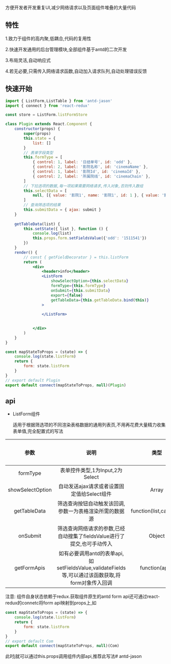 方便开发者开发重复UI,减少网络请求以及页面组件堆叠的大量代码

## 特性

1.致力于组件的高内聚,低耦合,代码的复用性

2.快速开发通用的后台管理模块,全部组件基于antd的二次开发

3.布局灵活,自动响应式

4.若无必要,只需传入网络请求函数,自动加入请求队列,自动处理错误反馈

## 快速开始

```jsx
import { ListForm,ListTable } from 'antd-jason'
import { connect } from 'react-redux'

const store = ListForm.listFormStore

class Plugin extends React.Component {
    constructor(props) {
        super(props)
        this.state = {
            list: []
        }
        // 表单字段类型
        this.formType = [
            { control: 1, label: '日结单号', id: 'odd' },
            { control: 2, label: '影院名称', id: 'cinemaName' },
            { control: 1, label: '影院Id', id: 'cinemaId' },
            { control: 2, label: '所属院线', id: 'cinemaChain' },
        ]
        // 下拉选项的数据,每一项如果需要网络请求,传入对象,否则传入数组
        this.selectData = [
            null, [{ value: '影院1', name: '影院1', id: 1 }, { value: '影院2', name: '影院2', id: 2 }], null, { ajax: service, data: {} }
        ]
        // 查询筛选项的结果
        this.submitData = { ajax: submit }
    }
 
    getTableData(list) {
        this.setState({ list }, function () {
            console.log(list)
            this.props.form.setFieldsValue({'odd': '1511541'})
        })
    }
    render() {
        // const { getFieldDecorator } = this.listForm
        return (
            <div>
                <header>info</header>
                <ListForm
                    showSelectOption={this.selectData}
                    formType={this.formType}
                    onSubmit={this.submitData}
                    export={false}
                    getTableData={this.getTableData.bind(this)} 
                >
                    
                </ListForm>
                

            </div>
        )
    }
}

const mapStateToProps = (state) => {
    console.log(state.listForm)
    return {
        form: state.listForm
    }
}
// export default Plugin
export default connect(mapStateToProps, null)(Plugin)
```

## api

- ListForm组件

  适用于根据筛选项的不同渲染表格数据的通用列表页,不用再花费大量精力收集表单值,完全配置式的写法

|       参数       |                             说明                             |          类型           | 默认值 |
| :--------------: | :----------------------------------------------------------: | :---------------------: | :----: |
|     formType     |               表单控件类型,1为Input,2为Select                |                         |        |
| showSelectOption |          自动发送ajax请求或者设置固定值给Select组件          |          Array          |        |
|   getTableData   |   筛选查询按钮自动触发该回调,参数一为表格渲染所需的数据源    | function(list,callback) |        |
|     onSubmit     | 筛选查询网络请求的参数,已经自动搜集了fieldsValue进行了提交,也可手动传入 |         Object          |        |
|   getFormApis    | 如有必要调用antd的表单api,如setFieldsValue,validateFields等,可以通过该函数获取,将form对象传入回调 |     function(apis)      |        |

注意: 组件自身状态依赖于redux.获取组件原生的antd form api还可通过react-redux的connetc将form api映射到props上,如

```jsx
const mapStateToProps = (state) => {
    console.log(state.listForm)
    return {
        form: state.listForm
    }
}
// export default Com
export default connect(mapStateToProps, null)(Com)
```

此时j就可以通过this.props调用组件内部api,推荐此写法# antd-jason
